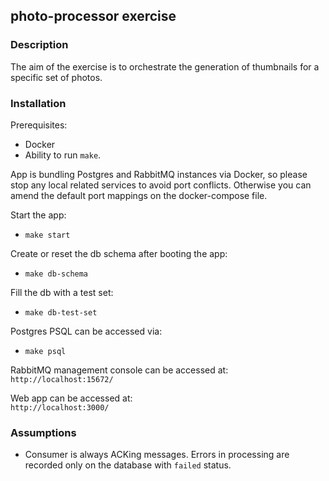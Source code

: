 ## photo-processor exercise

### Description

The aim of the exercise is to orchestrate the generation of thumbnails for a specific set of photos.

### Installation

Prerequisites:  
- Docker  
- Ability to run `make`.

App is bundling Postgres and RabbitMQ instances via Docker, so please stop any local related services to avoid port conflicts. Otherwise you can amend the default port mappings on the docker-compose file.

Start the app:
- `make start`

Create or reset the db schema after booting the app:  
- `make db-schema`

Fill the db with a test set:
- `make db-test-set`

Postgres PSQL can be accessed via:
- `make psql`

RabbitMQ management console can be accessed at:  
`http://localhost:15672/`  

Web app can be accessed at:  
`http://localhost:3000/`  

### Assumptions

- Consumer is always ACKing messages. Errors in processing are recorded only on the database with `failed` status.
